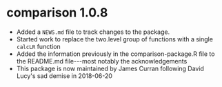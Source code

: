 # comparison 1.0.8

* Added a `NEWS.md` file to track changes to the package.
* Started work to replace the two.level group of functions with a single `calcLR` function
* Added the information previously in the comparison-package.R file to the 
README.md file---most notably the acknowledgements 
* This package is now maintained by James Curran following David Lucy's sad demise in 2018-06-20

